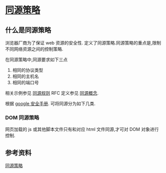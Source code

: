 [同源策略](https://en.wikipedia.org/wiki/Same-origin_policy)
====

## 什么是同源策略
浏览器厂商为了保证 web 资源的安全性.
定义了同源策略.同源策略的重点是,限制不同网络资源之间的控制策略.

在同源策略中,同源要求如下三点

1. 相同的协议类型
2. 相同的主机名
3. 相同的端口号

相关示例参见 [同源规则](https://en.wikipedia.org/wiki/Same-origin_policy#Origin_determination_rules)
RFC 定义参见 [同源概念](https://tools.ietf.org/html/rfc6454).

根据 [google 安全手册](http://www.ph33rinc.net/google_browser/browsersec/wiki/Part2.html).
可将同源分为如下几类.

### DOM  同源策略
网页加载的 js 或其他脚本文件只有和对应 html 文件同源,才可对 DOM 对象进行控制.


### 





## 参考资料
[同源策略](http://www.ruanyifeng.com/blog/2016/04/same-origin-policy.html)












